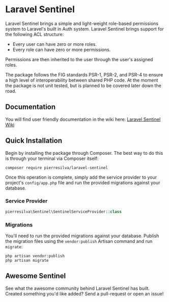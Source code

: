 Laravel Sentinel
===================

Laravel Sentinel brings a simple and light-weight role-based permissions system to Laravel's built in Auth system. Laravel Sentinel brings support for the following ACL structure:

- Every user can have zero or more roles.
- Every role can have zero or more permissions.

Permissions are then inherited to the user through the user's assigned roles.

The package follows the FIG standards PSR-1, PSR-2, and PSR-4 to ensure a high level of interoperability between shared PHP code. At the moment the package is not unit tested, but is planned to be covered later down the road.

Documentation
-------------
You will find user friendly documentation in the wiki here: [Laravel Sentinel Wiki](https://github.com/pierresilva/laravel-sentinel/wiki)

Quick Installation
------------------
Begin by installing the package through Composer. The best way to do this is through your terminal via Composer itself:

```
composer require pierresilva/laravel-sentinel
```

Once this operation is complete, simply add the service provider to your project's `config/app.php` file and run the provided migrations against your database.

### Service Provider
```php
pierresilva\Sentinel\SentinelServiceProvider::class
```

### Migrations
You'll need to run the provided migrations against your database. Publish the migration files using the `vendor:publish` Artisan command and run `migrate`:

```
php artisan vendor:publish
php artisan migrate
```

Awesome Sentinel
----------------
See what the awesome community behind Laravel Sentinel has built. Created something you'd like added? Send a pull-request or open an issue!
